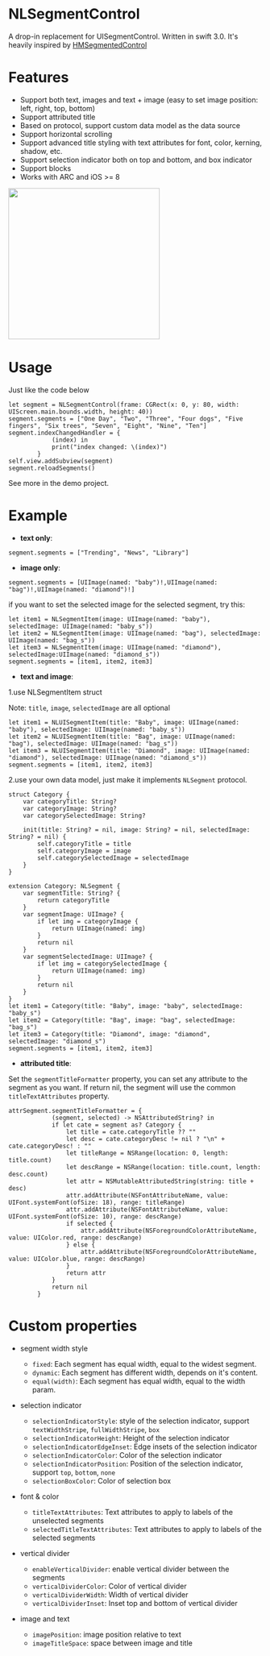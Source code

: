 NLSegmentControl
===

A drop-in replacement for UISegmentControl.  Written in swift 3.0. It's heavily inspired by [HMSegmentedControl](https://github.com/HeshamMegid/HMSegmentedControl)

# Features

- Support both text, images and text + image (easy to set image position: left, right, top, bottom)
- Support attributed title
- Based on protocol, support custom data model as the data source
- Support horizontal scrolling
- Support advanced title styling with text attributes for font, color, kerning, shadow, etc.
- Support selection indicator both on top and bottom, and box indicator
- Support blocks
- Works with ARC and iOS >= 8

<img src='https://github.com/songhailiang/NLSegmentControl/blob/master/ScreenShot.png' width=300 />

# Usage

Just like the code below
```objc
let segment = NLSegmentControl(frame: CGRect(x: 0, y: 80, width: UIScreen.main.bounds.width, height: 40))
segment.segments = ["One Day", "Two", "Three", "Four dogs", "Five fingers", "Six trees", "Seven", "Eight", "Nine", "Ten"]
segment.indexChangedHandler = {
            (index) in
            print("index changed: \(index)")
        }
self.view.addSubview(segment)
segment.reloadSegments()
```
See more in the demo project.

# Example
- **text only**: 
```objc
segment.segments = ["Trending", "News", "Library"]
```

- **image only**: 
```objc
segment.segments = [UIImage(named: "baby")!,UIImage(named: "bag")!,UIImage(named: "diamond")!]
```
if you want to set the selected image for the selected segment, try this:
```objc
let item1 = NLSegmentItem(image: UIImage(named: "baby"), selectedImage: UIImage(named: "baby_s"))
let item2 = NLSegmentItem(image: UIImage(named: "bag"), selectedImage: UIImage(named: "bag_s"))
let item3 = NLSegmentItem(image: UIImage(named: "diamond"), selectedImage:UIImage(named: "diamond_s"))
segment.segments = [item1, item2, item3]
```

- **text and image**: 

1.use NLSegmentItem struct

Note: ```title```, ```image```, ```selectedImage``` are all optional
```objc
let item1 = NLUISegmentItem(title: "Baby", image: UIImage(named: "baby"), selectedImage: UIImage(named: "baby_s"))
let item2 = NLUISegmentItem(title: "Bag", image: UIImage(named: "bag"), selectedImage: UIImage(named: "bag_s"))
let item3 = NLUISegmentItem(title: "Diamond", image: UIImage(named: "diamond"), selectedImage: UIImage(named: "diamond_s"))
segment.segments = [item1, item2, item3]
```

2.use your own data model, just make it implements ```NLSegment``` protocol.
```objc
struct Category {
    var categoryTitle: String?
    var categoryImage: String?
    var categorySelectedImage: String?
    
    init(title: String? = nil, image: String? = nil, selectedImage: String? = nil) {
        self.categoryTitle = title
        self.categoryImage = image
        self.categorySelectedImage = selectedImage
    }
}

extension Category: NLSegment {
    var segmentTitle: String? {
        return categoryTitle
    }
    var segmentImage: UIImage? {
        if let img = categoryImage {
            return UIImage(named: img)
        }
        return nil
    }
    var segmentSelectedImage: UIImage? {
        if let img = categorySelectedImage {
            return UIImage(named: img)
        }
        return nil
    }
}
let item1 = Category(title: "Baby", image: "baby", selectedImage: "baby_s")
let item2 = Category(title: "Bag", image: "bag", selectedImage: "bag_s")
let item3 = Category(title: "Diamond", image: "diamond", selectedImage: "diamond_s")
segment.segments = [item1, item2, item3]
```

- **attributed title**: 

Set the ```segmentTitleFormatter``` property, you can set any attribute to the segment as you want.
If return nil, the segment will use the common ```titleTextAttributes``` property.
```
attrSegment.segmentTitleFormatter = {
            (segment, selected) -> NSAttributedString? in
            if let cate = segment as? Category {
                let title = cate.categoryTitle ?? ""
                let desc = cate.categoryDesc != nil ? "\n" + cate.categoryDesc! : ""
                let titleRange = NSRange(location: 0, length: title.count)
                let descRange = NSRange(location: title.count, length: desc.count)
                let attr = NSMutableAttributedString(string: title + desc)
                attr.addAttribute(NSFontAttributeName, value: UIFont.systemFont(ofSize: 18), range: titleRange)
                attr.addAttribute(NSFontAttributeName, value: UIFont.systemFont(ofSize: 10), range: descRange)
                if selected {
                    attr.addAttribute(NSForegroundColorAttributeName, value: UIColor.red, range: descRange)
                } else {
                    attr.addAttribute(NSForegroundColorAttributeName, value: UIColor.blue, range: descRange)
                }
                return attr
            }
            return nil
        }
```

# Custom properties

- segment width style
  * ```fixed```: Each segment has equal width, equal to the widest segment.
  * ```dynamic```: Each segment has different width, depends on it's content.
  * ```equal(width)```: Each segment has equal width, equal to the width param.

- selection indicator
  * ```selectionIndicatorStyle```: style of the selection indicator, support ```textWidthStripe```, ```fullWidthStripe```, ```box```
  * ```selectionIndicatorHeight```: Height of the selection indicator
  * ```selectionIndicatorEdgeInset```: Edge insets of the selection indicator
  * ```selectionIndicatorColor```: Color of the selection indicator
  * ```selectionIndicatorPosition```: Position of the selection indicator, support ```top```, ```bottom```, ```none```
  * ```selectionBoxColor```: Color of selection box
  
- font & color
  * ```titleTextAttributes```: Text attributes to apply to labels of the unselected segments
  * ```selectedTitleTextAttributes```: Text attributes to apply to labels of the selected segments

- vertical divider
  * ```enableVerticalDivider```: enable vertical divider between the segments
  * ```verticalDividerColor```: Color of vertical divider
  * ```verticalDividerWidth```: Width of vertical divider
  * ```verticalDividerInset```: Inset top and bottom of vertical divider

- image and text 
  * ```imagePosition```: image position relative to text
  * ```imageTitleSpace```: space between image and title

